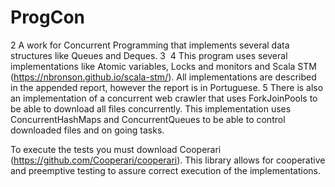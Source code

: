 # ProgCon
2
A work for Concurrent Programming that implements several data structures like Queues and Deques.
3
​
4
This program uses several implementations like Atomic variables, Locks and monitors and Scala STM (https://nbronson.github.io/scala-stm/). All implementations are described in the appended report, however the report is in Portuguese.
5
There is also an implementation of a concurrent web crawler that uses ForkJoinPools to be able to download all files concurrently. This implementation uses ConcurrentHashMaps and ConcurrentQueues to be able to control downloaded files and on going tasks.

To execute the tests you must download Cooperari (https://github.com/Cooperari/cooperari). This library allows for cooperative and preemptive testing to assure correct execution of the implementations.

